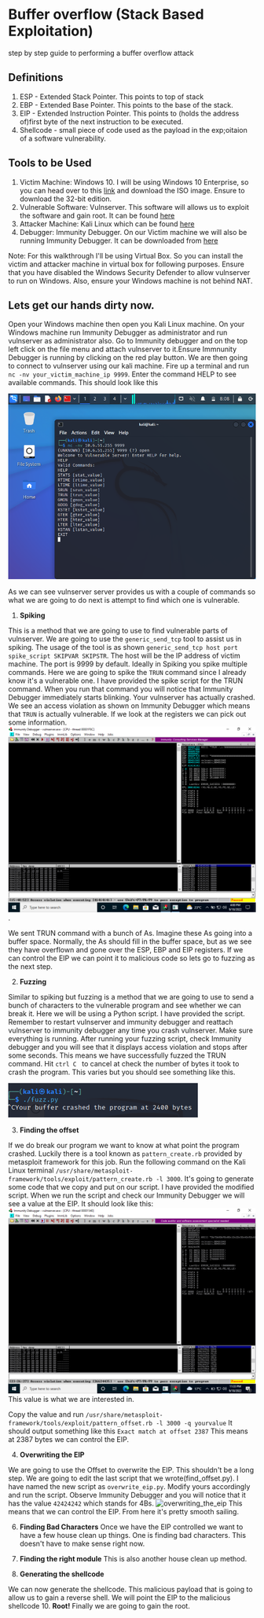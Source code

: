 # Buffer overflow (Stack Based Exploitation)
step by step guide to performing a buffer overflow attack

## Definitions
1. ESP - Extended Stack Pointer. This points to top of stack
2. EBP - Extended Base Pointer. This points to the base of the stack.
3. EIP - Extended Instruction Pointer. This points to (holds the address of)first byte of the next instruction to be executed.
4. Shellcode - small piece of code used as the payload in the exp;oitaion of a software vulnerability.

## Tools to be Used
1. Victim Machine: Windows 10. I will be using Windows 10 Enterprise, so you can head over to this [link](https://www.microsoft.com/en-us/evalcenter/download-windows-10-enterprise) and download the ISO image. Ensure to download the 32-bit edition.
2. Vulnerable Software: Vulnserver. This software will allows us to exploit the software and gain root. It can be found [here](https://github.com/stephenbradshaw/vulnserver/blob/master/vulnserver.exe)
3. Attacker Machine: Kali Linux which can be found [here](https://www.kali.org/get-kali/?hmsr=joyk.com&utm_source=joyk.com&utm_medium=referral#kali-virtual-machines)
4. Debugger: Immunity Debugger. On our Victim machine we will also be running Immunity Debugger. It can be downloaded from [here](https://softfamous.com/postdownload-file/immunity-debugger/24148/9572/)
 
Note: For this walkthrough I'll be using Virtual Box. So you can install the victim and attacker machine in virtual box for following purposes. Ensure that you have disabled the Windows Security Defender to allow vulnserver to run on Windows. Also, ensure your Windows machine is not behind NAT.


## Lets get our hands dirty now.

Open your Windows machine then open you Kali Linux machine. On your Windows machine run Immunity Debugger as administrator and run vulnserver as administrator also. Go to Immunity debugger and on the top left click on the file menu and attach vulnserver to it.Ensure Immnunity Debugger is running by clicking on the red play button. We are then going to connect to vulnserver using our kali machine. Fire up a terminal and run ```nc -nv your_victim_machine_ip 9999```. Enter the command HELP to see available commands. This should look like this 


![connection](/Buffer-Overflow/screenshots/Screenshot_2022-09-18_08_08_54.png)

As we can see vulnserver server provides us with a couple of commands so what we are going to do next is attempt to find which one is vulnerable.

1. **Spiking**

This is a method that we are going to use to find vulnerable parts of vulnserver. We are going to use the ```generic_send_tcp``` tool to assist us in spiking.  The usage of the tool is as shown ```generic_send_tcp host port spike_script SKIPVAR SKIPSTR```. The host will be the IP address of victim machine. The port is 9999 by default. Ideally in Spiking you spike multiple commands. Here we are going to spike the ```TRUN``` command since I already know it's a vulnerable one. I have provided the spike script for the TRUN command. When you run that command you will notice that Immunity Debugger immediately starts blinking. Your vulnserver has actually crashed. We see an access violation as shown on Immunity Debugger which means that ```TRUN``` is actually vulnerable. If we look at the registers we can pick out some information. 
![registers after spiking](/Buffer-Overflow/screenshots/spike.png).

 We sent TRUN command with a bunch of As. Imagine these As going into a buffer space. Normally, the As should fill in the buffer space, but as we see they have overflown and gone over the ESP, EBP and EIP registers. If we can control the EIP we can point it to malicious code so lets go to fuzzing as the next step. 

2. **Fuzzing** 

Similar to spiking but fuzzing is a method that we are going to use to send a bunch of characters to the vulnerable program and see whether we can break it. Here we will be using a Python script. I have provided the script. Remember to restart vulnserver and immunity debugger and reattach vulnserver to immunity debugger any time you crash vulnserver. Make sure everything is running. After running your fuzzing script, check Immunity debugger and you will see that it displays access violation and stops after some seconds. This means we have successfully fuzzed the TRUN command.
Hit ```ctrl C ``` to cancel at check the number of bytes it took to crash the program. This varies but you should see something like this.

![fuzzing](/Buffer-Overflow/screenshots/Screenshot_2022-09-18_12-06-54.png)

3. **Finding the offset**

If we do break our program we want to know at what point the program crashed. Luckily there is a tool known as ```pattern_create.rb``` provided by metasploit framework for this job. Run the following command on the Kali Linux terminal ```/usr/share/metasploit-framework/tools/exploit/pattern_create.rb -l 3000```. It's going to generate some code that we copy and put on our script. I have provided the modified script. When we run the script and check our Immunity Debugger we will see a value at the EIP. It should look like this:
![pic5](/Buffer-Overflow/screenshots/Screenshot%20(5).png)
This value is what we are interested in.

Copy the value and run ```/usr/share/metasploit-framework/tools/exploit/pattern_offset.rb -l 3000 -q yourvalue```
It should output something like this
```Exact match at offset 2387```
This means at 2387 bytes we can control the EIP.


4. **Overwriting the EIP**

We are going to use the Offset to overwrite the EIP. This shouldn't be a long step. We are going to edit the last script that we wrote(find_offset.py). I have named the new script as ``overwrite_eip.py``. Modify yours accordingly and run the script. Observe Immunity Debugger and you will notice that it has the value ``42424242`` which stands for 4Bs.
![overwriting_the_eip](/Buffer-Overflow/screenshots/Screenshot%20(6).png)
 This means that we can control the EIP. From here it's pretty smooth sailing.

6. **Finding Bad Characters** 
Once we have the EIP controlled we want to have a few house clean up things. One is finding bad characters. This doesn't have to make sense right now.

7. **Finding the right module**
This is also another house clean up method.

8. **Generating the shellcode**

We can now generate the shellcode. This malicious payload that is going to allow us to gain a reverse shell. We will point the EIP to the malicious shellcode
10. **Root!**
Finally we are going to gain the root.
